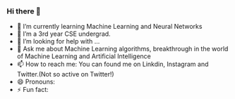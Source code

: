 ### Hi there 👋

<!--
**ank232/ank232** is a ✨ _special_ ✨ repository because its `README.md` (this file) appears on your GitHub profile. -->


- 🔭 I’m currently learning Machine Learning and Neural Networks
- 👯 I’m a 3rd year CSE undergrad.
- 🤔 I’m looking for help with ...
- 💬 Ask me about Machine Learning algorithms, breakthrough in the world of Machine Learning and Artificial Intelligence
- 📫 How to reach me: You can found me on Linkdin, Instagram and Twitter.(Not so active on Twitter!)
- 😄 Pronouns: 
- ⚡ Fun fact:
